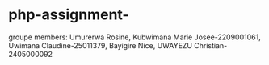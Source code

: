 # php-assignment-
groupe members:
Umurerwa Rosine,
Kubwimana Marie Josee-2209001061,
Uwimana Claudine-25011379,
Bayigire Nice, 
UWAYEZU Christian-2405000092
